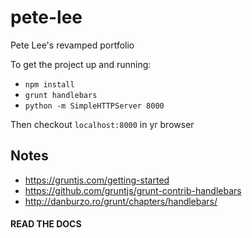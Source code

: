 # pete-lee
Pete Lee's revamped portfolio

To get the project up and running:
* `npm install`
* `grunt handlebars`
* `python -m SimpleHTTPServer 8000`

Then checkout `localhost:8000` in yr browser

## Notes

* https://gruntjs.com/getting-started
* https://github.com/gruntjs/grunt-contrib-handlebars
* http://danburzo.ro/grunt/chapters/handlebars/


#### READ THE DOCS
